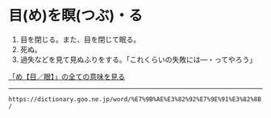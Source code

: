 # 目(め)を瞑(つぶ)・る

1.  目を閉じる。また、目を閉じて眠る。
2.  死ぬ。
3.  過失などを見て見ぬふりをする。「これくらいの失敗には―・ってやろう」
    

[「め【目／眼】」の全ての意味を見る](https://dictionary.goo.ne.jp/word/%E7%9B%AE_%28%E3%82%81%29/#jn-216295)

---
`https://dictionary.goo.ne.jp/word/%E7%9B%AE%E3%82%92%E7%9E%91%E3%82%8B/`